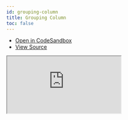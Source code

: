 ```yaml
---
id: grouping-column
title: Grouping Column
toc: false
---
```


- [Open in CodeSandbox](https://codesandbox.io/s/github/tannerlinsley/react-charts/tree/master/examples/grouping-column)
- [View Source](https://github.com/tannerlinsley/react-charts/tree/master/examples/grouping-column)

<iframe
  src="https://codesandbox.io/embed/github/tannerlinsley/react-charts/tree/master/examples/grouping-column?autoresize=1&fontsize=14&theme=dark"
  title="tannerlinsley/react-charts: grouping-column"
  sandbox="allow-forms allow-modals allow-popups allow-presentation allow-same-origin allow-scripts"
  style={{
    width: '100%',
    height: '80vh',
    border: '0',
    borderRadius: 8,
    overflow: 'hidden',
    position: 'static',
    zIndex: 0,
  }}
></iframe>
